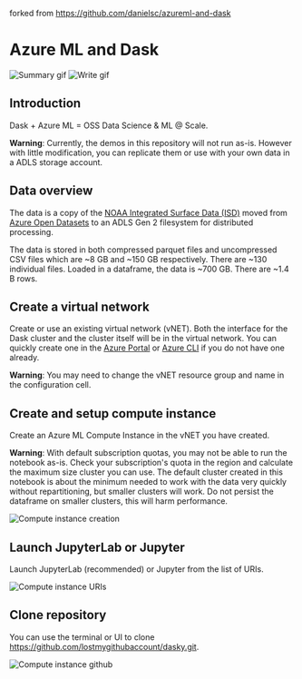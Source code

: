 forked from https://github.com/danielsc/azureml-and-dask

# Azure ML and Dask 

![Summary gif](media/describe.gif)
![Write gif](media/write.gif)

## Introduction

Dask + Azure ML = OSS Data Science & ML @ Scale.

**Warning**: Currently, the demos in this repository will not run as-is. However with little modification, you can replicate them or use with your own data in a ADLS storage account.

## Data overview

The data is a copy of the [NOAA Integrated Surface Data (ISD)](https://azure.microsoft.com/services/open-datasets/catalog/noaa-integrated-surface-data/) moved from [Azure Open Datasets](https://azure.microsoft.com/services/open-datasets/catalog/) to an ADLS Gen 2 filesystem for distributed processing. 

The data is stored in both compressed parquet files and uncompressed CSV files which are ~8 GB and ~150 GB respectively. There are ~130 individual files. Loaded in a dataframe, the data is ~700 GB. There are ~1.4 B rows.

## Create a virtual network 

Create or use an existing virtual network (vNET). Both the interface for the Dask cluster and the cluster itself will be in the virtual network. You can quickly create one in the [Azure Portal](https://docs.microsoft.com/en-us/azure/virtual-network/quick-create-portal) or [Azure CLI](https://docs.microsoft.com/en-us/azure/virtual-network/quick-create-cli) if you do not have one already.

**Warning**: You may need to change the vNET resource group and name in the configuration cell.

## Create and setup compute instance 

Create an Azure ML Compute Instance in the vNET you have created.

**Warning**: With default subscription quotas, you may not be able to run the notebook as-is. Check your subscription's quota in the region and calculate the maximum size cluster you can use. The default cluster created in this notebook is about the minimum needed to work with the data very quickly without repartitioning, but smaller clusters will work. Do not persist the dataframe on smaller clusters, this will harm performance.

![Compute instance creation](media/instance-create.png)

## Launch JupyterLab or Jupyter

Launch JupyterLab (recommended) or Jupyter from the list of URIs. 

![Compute instance URIs](media/instance-launch.png)

## Clone repository

You can use the terminal or UI to clone https://github.com/lostmygithubaccount/dasky.git.

![Compute instance github](media/instance-github.png)
